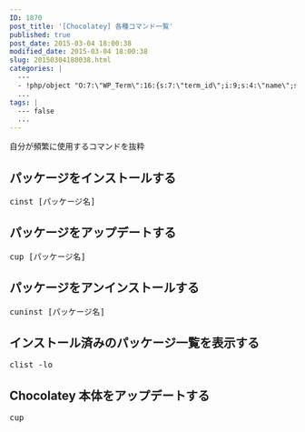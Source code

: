 ```yaml
---
ID: 1870
post_title: '[Chocolatey] 各種コマンド一覧'
published: true
post_date: 2015-03-04 18:00:38
modified_date: 2015-03-04 18:00:38
slug: 20150304180038.html
categories: |
  ---
  - !php/object "O:7:\"WP_Term\":16:{s:7:\"term_id\";i:9;s:4:\"name\";s:18:\"\u30BD\u30D5\u30C8\u30A6\u30A7\u30A2\";s:4:\"slug\";s:8:\"software\";s:10:\"term_group\";i:0;s:16:\"term_taxonomy_id\";i:9;s:8:\"taxonomy\";s:8:\"category\";s:11:\"description\";s:0:\"\";s:6:\"parent\";i:0;s:5:\"count\";i:47;s:6:\"filter\";s:3:\"raw\";s:6:\"cat_ID\";i:9;s:14:\"category_count\";i:47;s:20:\"category_description\";s:0:\"\";s:8:\"cat_name\";s:18:\"\u30BD\u30D5\u30C8\u30A6\u30A7\u30A2\";s:17:\"category_nicename\";s:8:\"software\";s:15:\"category_parent\";i:0;}"
  ...
tags: |
  --- false
  ...
---
```

自分が頻繁に使用するコマンドを抜粋
<!--more-->
<h2>パッケージをインストールする</h2>
<pre>cinst [パッケージ名]</pre>
<h2>パッケージをアップデートする</h2>
<pre>cup [パッケージ名]</pre>
<h2>パッケージをアンインストールする</h2>
<pre>cuninst [パッケージ名]</pre>
<h2>インストール済みのパッケージ一覧を表示する</h2>
<pre>clist -lo</pre>
<h2>Chocolatey 本体をアップデートする</h2>
<pre>cup</pre>